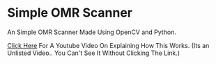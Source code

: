 # Simple OMR Scanner
 An Simple OMR Scanner Made Using OpenCV and Python.
 
[Click Here](https://youtu.be/rMkkUP3v9h0) For A Youtube Video On Explaining How This Works. (Its an Unlisted Video.. You Can't See It Without Clicking The Link.)
